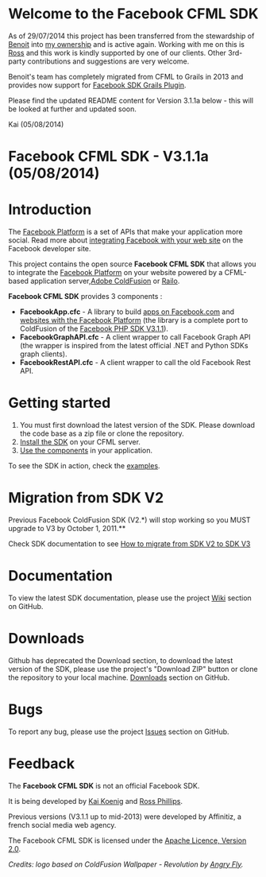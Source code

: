 # Welcome to the Facebook CFML SDK
As of 29/07/2014 this project has been transferred from the stewardship of [Benoit](http://www.twitter.com/benorama) into [my ownership](http://www.twitter.com/AgentK) and is active again. Working with me on this is [Ross](http://www.twitter.com/fingersdacing) and this work is kindly supported by one of our clients. Other 3rd-party contributions and suggestions are very welcome.

Benoit's team has completely migrated from CFML to Grails in 2013 and provides now support for [Facebook SDK Grails Plugin](https://github.com/agorapulse/grails-facebook-sdk).

Please find the updated README content for Version 3.1.1a below - this will be looked at further and updated soon.

Kai (05/08/2014)

Facebook CFML SDK - V3.1.1a (05/08/2014)
========================================

# Introduction

The [Facebook Platform](http://developers.facebook.com/) is a set of APIs that make your application more social. Read more about [integrating Facebook with your web site](http://developers.facebook.com/docs/guides/web) on the Facebook developer site. 

This project contains the open source **Facebook CFML SDK** that allows you to integrate the [Facebook Platform](http://developers.facebook.com/) on your website powered by a CFML-based application server,[Adobe ColdFusion](http://www.adobe.com/products/coldfusion) or [Railo](http://www.getrailo.org/index.cfm/download).

**Facebook CFML SDK** provides 3 components :

* **FacebookApp.cfc** - A library to build [apps on Facebook.com](http://developers.facebook.com/docs/guides/canvas/) and [websites with the Facebook Platform](http://developers.facebook.com/docs/guides/web) (the library is a complete port to ColdFusion of the [Facebook PHP SDK V3.1.1](http://github.com/facebook/php-sdk)).
* **FacebookGraphAPI.cfc** - A client wrapper to call Facebook Graph API (the wrapper is inspired from the latest official .NET and Python SDKs graph clients).
* **FacebookRestAPI.cfc** - A client wrapper to call the old Facebook Rest API.

# Getting started

1. You must first download the latest version of the SDK. Please download the code base as a zip file or clone the repository.
2. [Install the SDK](http://github.com/TheRealAgentK/facebook-cf-sdk/wiki/Installation) on your CFML server.
3. [Use the components](http://github.com/TheRealAgentK/facebook-cf-sdk/wiki/Usage) in your application.

To see the SDK in action, check the [examples](http://github.com/TheRealAgentK/facebook-cf-sdk/wiki/Examples).

# Migration from SDK V2

Previous Facebook ColdFusion SDK (V2.*) will stop working so you MUST upgrade to V3 by October 1, 2011.**

Check SDK documentation to see [How to migrate from SDK V2 to SDK V3](https://github.com/TheRealAgentK/facebook-cf-sdk/wiki/Migration)

# Documentation

To view the latest SDK documentation, please use the project [Wiki](http://github.com/TheRealAgentK/facebook-cf-sdk/wiki) section on GitHub.

# Downloads

Github has deprecated the Download section, to download the latest version of the SDK, please use the project's "Download ZIP" button or clone the repository to your local machine. [Downloads](http://github.com/affinitiz/facebook-cf-sdk/downloads) section on GitHub.

# Bugs

To report any bug, please use the project [Issues](http://github.com/TheRealAgentK/facebook-cf-sdk/issues) section on GitHub.

# Feedback

The **Facebook CFML SDK** is not an official Facebook SDK.

It is being developed by [Kai Koenig](http://www.twitter.com/AgentK) and [Ross Phillips](http://www.twitter.com/fingersdacing).

Previous versions (V3.1.1 up to mid-2013) were developed by Affinitiz, a french social media web agency.

The Facebook CFML SDK is licensed under the [Apache Licence, Version 2.0](http://www.apache.org/licenses/LICENSE-2.0.html).

*Credits: logo based on ColdFusion Wallpaper - Revolution by [Angry Fly](http://angry-fly.com/).*
